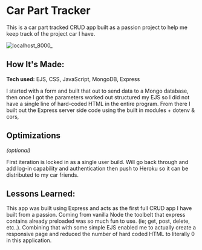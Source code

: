 # Car Part Tracker
This is a car part tracked CRUD app built as a passion project to help me keep track of the project car I have.

![localhost_8000_](https://user-images.githubusercontent.com/116237761/202632771-12d2ba1c-d8c9-40f6-9c3a-552f6f6debab.png)

## How It's Made:

**Tech used:** EJS, CSS, JavaScript, MongoDB, Express

I started with a form and built that out to send data to a Mongo database, then once I got the parameters worked out structured my EJS so I did not have a single line of hard-coded HTML in the entire program. From there I built out the Express server side code using the built in modules + dotenv & cors, 

## Optimizations
*(optional)*

First iteration is locked in as a single user build. Will go back through and add log-in capability and authentication then push to Heroku so it can be distributed to my car friends.

## Lessons Learned:

This app was built using Express and acts as the first full CRUD app I have built from a passion. Coming from vanilla Node the toolbelt that express contains already preloaded was so much fun to use. (ie; get, post, delete, etc..). Combining that with some simple EJS enabled me to actually create a responsive page and reduced the number of hard coded HTML to literally 0 in this application. 



